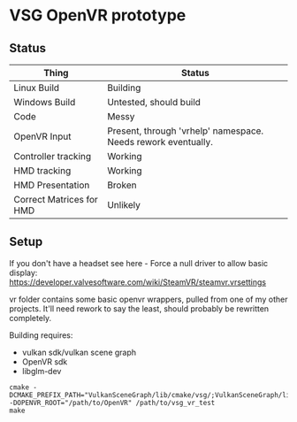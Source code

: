 # VSG OpenVR prototype

## Status


Thing | Status
------------|--------
Linux Build | Building
Windows Build | Untested, should build
Code  | Messy
OpenVR Input | Present, through 'vrhelp' namespace. Needs rework eventually.
Controller tracking | Working
HMD tracking | Working
HMD Presentation | Broken
Correct Matrices for HMD | Unlikely

## Setup

If you don't have a headset see here - Force a null driver to allow basic display:
https://developer.valvesoftware.com/wiki/SteamVR/steamvr.vrsettings

vr folder contains some basic openvr wrappers, pulled from one of my other projects. It'll need rework to say the least, should probably be rewritten completely.

Building requires:
* vulkan sdk/vulkan scene graph
* OpenVR sdk
* libglm-dev

```
cmake -DCMAKE_PREFIX_PATH="VulkanSceneGraph/lib/cmake/vsg/;VulkanSceneGraph/lib/cmake/vsg_glslang"  -DOPENVR_ROOT="/path/to/OpenVR" /path/to/vsg_vr_test
make
```
